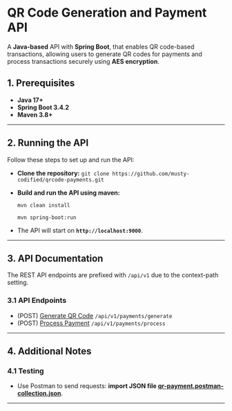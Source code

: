 # QR Code Generation and Payment API

A **Java-based** API with **Spring Boot**, that enables QR code-based transactions, allowing users to generate QR codes for payments and process transactions securely using 
**AES encryption**.

## 1. Prerequisites ##
- **Java 17+**
- **Spring Boot 3.4.2**
- **Maven 3.8+**

---

## 2. Running the API ##

Follow these steps to set up and run the API:

- **Clone the repository:**
  `git clone https://github.com/musty-codified/qrcode-payments.git`
- **Build and run the API using maven:**

  `mvn clean install`

  `mvn spring-boot:run`
- The API will start on **`http://localhost:9000`**.

---

## 3. API Documentation ##

The REST API endpoints are prefixed with `/api/v1` due to the context-path setting.

### 3.1 API Endpoints ###

- (POST) [Generate QR Code](http://localhost:9000/api/v1/payments/generate) `/api/v1/payments/generate`
- (POST) [Process Payment](http://localhost:9000/api/v1/payments/process) `/api/v1/payments/process`


---

## 4. Additional Notes

### 4.1 Testing

- Use Postman to send requests: **import JSON file [qr-payment.postman-collection.json](qr-payment.postman-collection.json)**.

---











